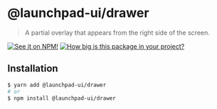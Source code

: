 # @launchpad-ui/drawer

> A partial overlay that appears from the right side of the screen.

[![See it on NPM!](https://img.shields.io/npm/v/@launchpad-ui/drawer?style=for-the-badge)](https://www.npmjs.com/package/@launchpad-ui/drawer)
[![How big is this package in your project?](https://img.shields.io/bundlephobia/minzip/@launchpad-ui/drawer?style=for-the-badge)](https://bundlephobia.com/result?p=@launchpad-ui/drawer)

## Installation

```sh
$ yarn add @launchpad-ui/drawer
# or
$ npm install @launchpad-ui/drawer
```
